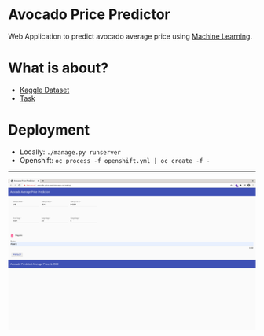 # Avocado Price Predictor
Web Application to predict avocado average price using [Machine Learning](https://github.com/shaySirek/avocado-price-predictor-model).

# What is about? 
- [Kaggle Dataset](https://www.kaggle.com/neuromusic/avocado-prices)
- [Task](https://www.kaggle.com/neuromusic/avocado-prices/tasks?taskId=3524)

# Deployment
- Locally: `./manage.py runserver`
- Openshift: `oc process -f openshift.yml | oc create -f -`

---
![website](website.png)
